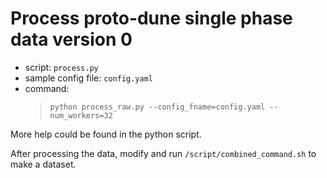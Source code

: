 # Process proto-dune single phase data version 0
- script: `process.py`
- sample config file: `config.yaml`
- command:
  > `python process_raw.py --config_fname=config.yaml --num_workers=32`

More help could be found in the python script.

After processing the data, modify and run `/script/combined_command.sh` to make a dataset.
